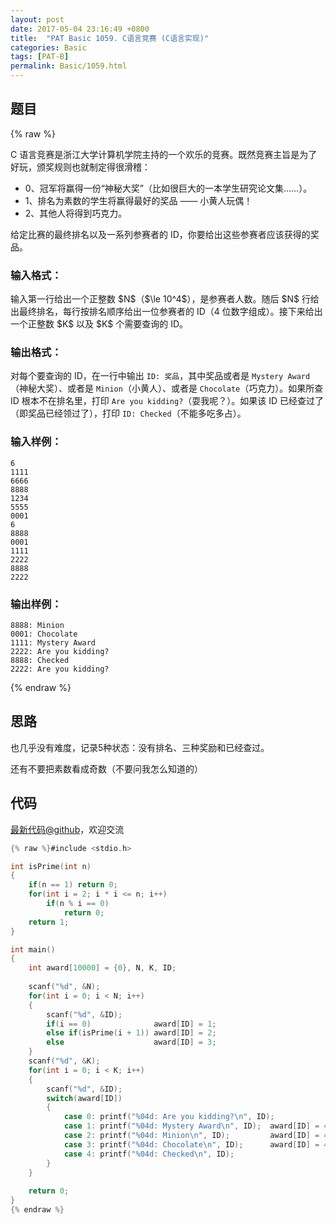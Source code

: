 ```yaml
---
layout: post
date: 2017-05-04 23:16:49 +0800
title:  "PAT Basic 1059. C语言竞赛 (C语言实现)"
categories: Basic
tags: [PAT-B]
permalink: Basic/1059.html
---
```


## 题目

{% raw %}<div class="ques-view"><p>C 语言竞赛是浙江大学计算机学院主持的一个欢乐的竞赛。既然竞赛主旨是为了好玩，颁奖规则也就制定得很滑稽：</p>
<ul>
<li>0、冠军将赢得一份“神秘大奖”（比如很巨大的一本学生研究论文集……）。</li>
<li>1、排名为素数的学生将赢得最好的奖品 —— 小黄人玩偶！</li>
<li>2、其他人将得到巧克力。</li>
</ul>
<p>给定比赛的最终排名以及一系列参赛者的 ID，你要给出这些参赛者应该获得的奖品。</p>
<h3 id="-">输入格式：</h3>
<p>输入第一行给出一个正整数 <span>$N$</span>（<span>$\le 10^4$</span>），是参赛者人数。随后 <span>$N$</span> 行给出最终排名，每行按排名顺序给出一位参赛者的 ID（4 位数字组成）。接下来给出一个正整数 <span>$K$</span> 以及 <span>$K$</span> 个需要查询的 ID。</p>
<h3 id="-">输出格式：</h3>
<p>对每个要查询的 ID，在一行中输出 <code>ID: 奖品</code>，其中奖品或者是 <code>Mystery Award</code>（神秘大奖）、或者是 <code>Minion</code>（小黄人）、或者是 <code>Chocolate</code>（巧克力）。如果所查 ID 根本不在排名里，打印 <code>Are you kidding?</code>（耍我呢？）。如果该 ID 已经查过了（即奖品已经领过了），打印 <code>ID: Checked</code>（不能多吃多占）。</p>
<h3 id="-">输入样例：</h3>
<pre><code class="lang-in">6
1111
6666
8888
1234
5555
0001
6
8888
0001
1111
2222
8888
2222
</code></pre>
<h3 id="-">输出样例：</h3>
<pre><code class="lang-out">8888: Minion
0001: Chocolate
1111: Mystery Award
2222: Are you kidding?
8888: Checked
2222: Are you kidding?
</code></pre>
</div>{% endraw %}

## 思路

也几乎没有难度，记录5种状态：没有排名、三种奖励和已经查过。

还有不要把素数看成奇数（不要问我怎么知道的）

## 代码

[最新代码@github](https://github.com/OliverLew/PAT/blob/master/PATBasic/1059.c)，欢迎交流
```c
{% raw %}#include <stdio.h>

int isPrime(int n)
{
    if(n == 1) return 0;
    for(int i = 2; i * i <= n; i++)
        if(n % i == 0)
            return 0;
    return 1;
}

int main()
{
    int award[10000] = {0}, N, K, ID;
    
    scanf("%d", &N);
    for(int i = 0; i < N; i++)
    {
        scanf("%d", &ID);
        if(i == 0)              award[ID] = 1;
        else if(isPrime(i + 1)) award[ID] = 2;
        else                    award[ID] = 3;
    }
    scanf("%d", &K);
    for(int i = 0; i < K; i++)
    {
        scanf("%d", &ID);
        switch(award[ID])
        {
            case 0: printf("%04d: Are you kidding?\n", ID);               break;
            case 1: printf("%04d: Mystery Award\n", ID);  award[ID] = 4;  break;
            case 2: printf("%04d: Minion\n", ID);         award[ID] = 4;  break;
            case 3: printf("%04d: Chocolate\n", ID);      award[ID] = 4;  break;
            case 4: printf("%04d: Checked\n", ID);                        break;
        }
    }
    
    return 0;
}
{% endraw %}
```